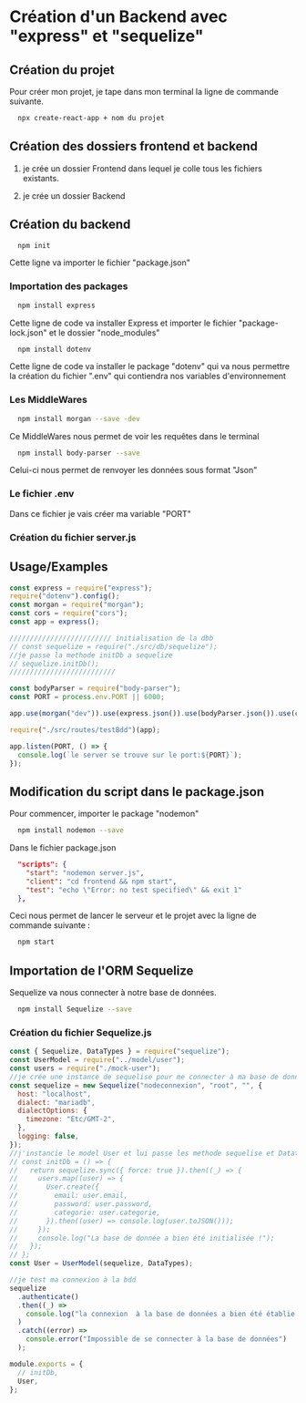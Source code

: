 
# Création d'un Backend avec "express"  et  "sequelize"




## Création du projet

Pour créer mon projet, je tape dans mon terminal la ligne de commande suivante.

```bash
  npx create-react-app + nom du projet
```
    
## Création des dossiers frontend et backend

1) je crée un dossier Frontend dans lequel je colle tous les fichiers existants.

2) je crée un dossier Backend
## Création du backend
```bash
  npm init
```
 Cette ligne va importer le fichier "package.json"

### Importation des packages

```bash
  npm install express
```
Cette ligne de code va installer Express et importer le fichier "package-lock.json" et le dossier "node_modules"

```bash
  npm install dotenv 
```
Cette ligne de code va installer le package "dotenv" qui va nous permettre la création du fichier ".env" qui contiendra nos variables d'environnement

### Les MiddleWares

```bash
  npm install morgan --save -dev
```
Ce MiddleWares nous permet de voir les requêtes dans le terminal

```bash
  npm install body-parser --save 
```
Celui-ci nous permet de renvoyer les données sous format "Json"

### Le fichier .env

Dans ce fichier je vais créer ma variable "PORT"  

### Création du fichier server.js


## Usage/Examples

```javascript
const express = require("express");
require("dotenv").config();
const morgan = require("morgan");
const cors = require("cors");
const app = express();

///////////////////////// initialisation de la dbb
// const sequelize = require("./src/db/sequelize");
//je passe la methode initDb a sequelize
// sequelize.initDb();
//////////////////////////

const bodyParser = require("body-parser");
const PORT = process.env.PORT || 6000;

app.use(morgan("dev")).use(express.json()).use(bodyParser.json()).use(cors());

require("./src/routes/testBdd")(app);

app.listen(PORT, () => {
  console.log(`le server se trouve sur le port:${PORT}`);
});

```



## Modification du script dans le package.json

Pour commencer, importer le package "nodemon"

```bash
  npm install nodemon --save
```
Dans le fichier package.json 

```json
  "scripts": {
    "start": "nodemon server.js",
    "client": "cd frontend && npm start",
    "test": "echo \"Error: no test specified\" && exit 1"
  },
```
Ceci nous permet de lancer le serveur et le projet avec la ligne de commande suivante :

```bash
  npm start
```
## Importation de l'ORM Sequelize

Sequelize va nous connecter à notre base de données.

```bash
  npm install Sequelize --save

```

### Création du fichier Sequelize.js

```javascript
const { Sequelize, DataTypes } = require("sequelize");
const UserModel = require("../model/user");
const users = require("./mock-user");
//je crée une instance de sequelise pour me connecter à ma base de données
const sequelize = new Sequelize("nodeconnexion", "root", "", {
  host: "localhost",
  dialect: "mariadb",
  dialectOptions: {
    timezone: "Etc/GMT-2",
  },
  logging: false,
});
//j'instancie le model User et lui passe les methode sequelise et Datatype
// const initDb = () => {
//   return sequelize.sync({ force: true }).then((_) => {
//     users.map((user) => {
//       User.create({
//         email: user.email,
//         password: user.password,
//         categorie: user.categorie,
//       }).then((user) => console.log(user.toJSON()));
//     });
//     console.log("La base de donnée a bien été initialisée !");
//   });
// };
const User = UserModel(sequelize, DataTypes);

//je test ma connexion à la bdd
sequelize
  .authenticate()
  .then((_) =>
    console.log("la connexion  à la base de données a bien été établie.")
  )
  .catch((error) =>
    console.error("Impossible de se connecter à la base de données")
  );

module.exports = {
  // initDb,
  User,
};
```
